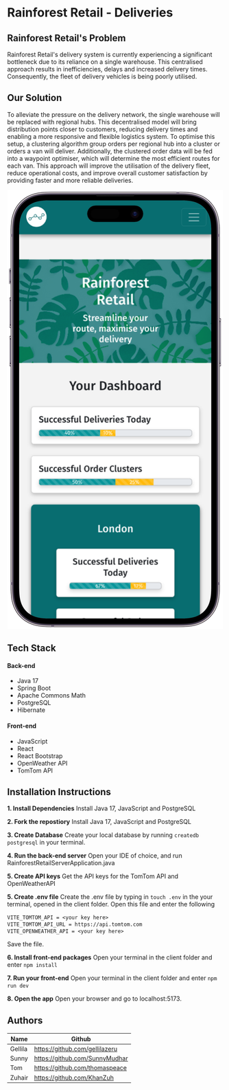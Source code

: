 # Rainforest Retail - Deliveries

## Rainforest Retail's Problem
Rainforest Retail's delivery system is currently experiencing a significant bottleneck due to its reliance on a single warehouse. This centralised approach results in inefficiencies, delays and increased delivery times. Consequently, the fleet of delivery vehicles is being poorly utilised.

## Our Solution

To alleviate the pressure on the delivery network, the single warehouse will be replaced with regional hubs. This decentralised model will bring distribution points closer to customers, reducing delivery times and enabling a more responsive and flexible logistics system. To optimise this setup, a clustering algorithm group orders per regional hub into a cluster or orders a van will deliver. Additionally, the clustered order data will be fed into a waypoint optimiser, which will determine the most efficient routes for each van. This approach will improve the utilisation of the delivery fleet, reduce operational costs, and improve overall customer satisfaction by providing faster and more reliable deliveries.

![image of homepage on phone screen](phone-image.png)

## Tech Stack
#### Back-end
- Java 17
- Spring Boot
- Apache Commons Math
- PostgreSQL
- Hibernate

#### Front-end
- JavaScript
- React
- React Bootstrap
- OpenWeather API
- TomTom API


## Installation Instructions

**1. Install Dependencies**
Install Java 17, JavaScript and PostgreSQL

**2. Fork the repostiory**
Install Java 17, JavaScript and PostgreSQL

**3. Create Database**
Create your local database by running
`createdb postgresql`
in your terminal.

**4. Run the back-end server**
Open your IDE of choice, and run RainforestRetailServerApplication.java

**5. Create API keys**
Get the API keys for the TomTom API and OpenWeatherAPI

**5. Create .env file**
Create the .env file by typing in 
`touch .env`
in the your terminal, opened in the client folder. Open this file and enter the following
```
VITE_TOMTOM_API = <your key here>
VITE_TOMTOM_API_URL = https://api.tomtom.com
VITE_OPENWEATHER_API = <your key here>
```
Save the file.

**6. Install front-end packages**
Open your terminal in the client folder and enter
`npm install`

**7. Run your front-end**
Open your terminal in the client folder and enter
`npm run dev`

**8. Open the app**
Open your browser and go to localhost:5173.

## Authors

|    Name     |         Github              |
|---------|---------------------------------|
| Gellila     | https://github.com/gellilazeru|
| Sunny   | https://github.com/SunnyMudhar    |
| Tom   | https://github.com/thomaspeace   |
| Zuhair   | https://github.com/KhanZuh  |
